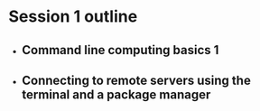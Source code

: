 # Session 1 outline

* ## Command line computing basics 1
* ## Connecting to remote servers using the terminal and a package manager
